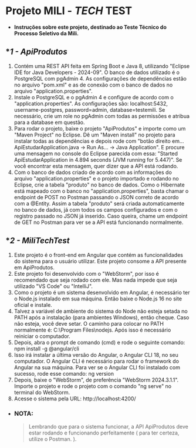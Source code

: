 # **Projeto MILI - *TECH* TEST**

- **Instruções sobre este projeto, destinado ao Teste Técnico do Processo Seletivo da Mili.**


## **1 - *ApiProdutos**

1. Contém uma REST API feita em Spring Boot e Java 8, utilizando "Eclipse IDE for Java Developers - 2024-09". O banco de dados utilizado é o PostgreSQL com pgAdmin 4. As configurações de dependências estão no arquivo "pom.xml" e as de conexão com o banco de dados no arquivo "application.properties". 
2. Instale o PostgreSQL e o pgAdmin 4 e configure de acordo com o "application.properties". As configurações são: localhost:5432, username-postgres, password=admin, database=testemili. Se necessário, crie um role no pgAdmin com todas as permissões e atribua para a database em questão. 
3. Para rodar o projeto, baixe o projeto "ApiProdutos" e importe como um "Maven Project" no Eclipse. Dê um "Maven install" no projeto para instalar todas as dependências e depois rode com "botão direito em... ApiEstudarApplication.java -> Run As... -> Java Application". E procure uma mensagem no console do Eclipse parecida com essa: "Started ApiEstudarApplication in 4.894 seconds (JVM running for 5.447)". Se você encontrar esta mensagem, quer dizer que a API está rodando.
4. Com o banco de dados criado de acordo com as informações do arquivo "application.properties" e o projeto importado e rodando no Eclipse, crie a tabela "produto" no banco de dados. Como o Hibernate está mapeado com o banco no "application.properties", basta chamar o endpoint de POST no Postman passando o JSON correto de acordo com a @Entity. Assim a tabela "produto" será criada automaticamente no banco de dados, já com todos os campos configurados e com o registro passado no JSON já inserido. Caso queira, chame um endpoint de GET no Postman para ver se a API está funcionando normalmente.


## **2 - *MiliTechTest**

1. Este projeto é o front-end em Angular que contém as funcionalidades do sistema para o usuário utilizar. Este projeto consome a API presente em ApiProdutos.
2. Este projeto foi desenvolvido com o "WebStorm", por isso é recomendado que seja rodado com ele. Mas nada impede que seja utilizado "VS Code" ou "IntelliJ".
3. Como o projeto é um sistema desenvolvido em Angular, é necessário ter o Node.js instalado em sua máquina. Então baixe o Node.js 16 no site oficial e instale.
4. Talvez a variável de ambiente do sistema do Node não esteja setada no PATH após a instalação (para ambientes Windows), então cheque. Caso não esteja, você deve setar. O caminho para colocar no PATH normalmente é: C:\Program Files\nodejs. Após isso é necessário reiniciar o computador. 
5. Depois, abra o prompt de comando (cmd) e rode o seguinte comando: npm install -g @angular/cli
6. Isso irá instalar a última versão do Angular, o Angular CLI 18, no seu computador. O Angular CLI é necessário para rodar o framework do Angular na sua máquina. Para ver se o Angular CLI foi instalado com sucesso, rode esse comando: ng version
7. Depois, baixe o "WebStorm", de preferência "WebStorm 2024.3.1.1". Importe o projeto e rode o projeto com o comando "ng serve" no terminal do WebStorm. 
8. Acesse o sistema pela URL: http://localhost:4200/


- ### **NOTA:**
	> Lembrando que para o sistema funcionar, a API ApiProdutos deve estar rodando e funcionando perfeitamente ( para ter certeza, utilize o Postman. ).

